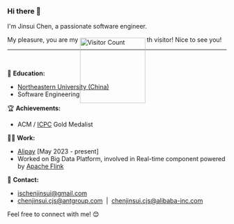 ### Hi there 👋

I'm Jinsui Chen, a passionate software engineer. 

My pleasure, you are my 
<span style='height: 12px; display: inline-block; vertical-align: middle;'>
  <img src="https://profile-counter.glitch.me/jinsuichen/count.svg" alt="Visitor Count" style="width: 150px; height: auto;">
</span>
th visitor! Nice to see you!
<hr/>
<br/>

🏫 **Education:** 
- [Northeastern University (China)](https://english.neu.edu.cn/)
- Software Engineering

🏆 **Achievements:** 
- ACM / [ICPC](https://icpc.global/) Gold Medalist

👨‍💻 **Work:** 
- [Alipay](https://www.antgroup.com/en)  [May 2023 - present]
- Worked on Big Data Platform, involved in Real-time component powered by [Apache Flink](https://flink.apache.org/) 

📮 **Contact:** 
- [ischenjinsui@gmail.com](mailto:ischenjinsui@gmail.com)
- [chenjinsui.cjs@antgroup.com](mailto:chenjinsui.cjs@antgroup.com) &nbsp;|&nbsp; [chenjinsui.cjs@alibaba-inc.com](mailto:chenjinsui.cjs@alibaba-inc.com)

Feel free to connect with me! 😊

